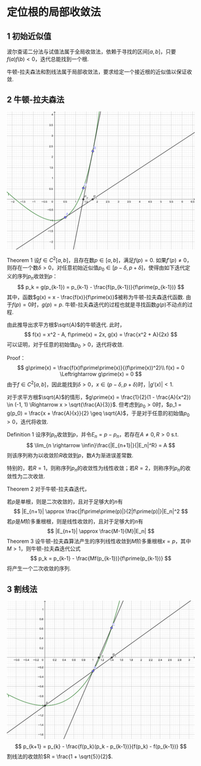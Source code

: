 # 定位根的局部收敛法

## 1 初始近似值

波尔查诺二分法与试值法属于全局收敛法，依赖于寻找的区间$[a, b]$，只要$f(a)f(b)<0$，迭代总能找到一个根. 

牛顿-拉夫森法和割线法属于局部收敛法，要求给定一个接近根的近似值以保证收敛. 

## 2 牛顿-拉夫森法

![牛顿-拉夫森法](../Images/牛顿-拉夫森法.png)

Theorem 1 设$f \in C^2[a, b]$，且存在数$p \in [a, b]$，满足$f(p)=0$. 如果$f\prime(p) ≠ 0$，则存在一个数$\delta > 0$，对任意初始近似值$p_0 \in [p-\delta, p+\delta]$，使得由如下迭代定义的序列$p_n$收敛到$p$：
$$
p_k = g(p_{k-1}) = p_{k-1} - \frac{f(p_{k-1})}{f\prime(p_{k-1})}
$$
其中，函数$g(x) = x - \frac{f(x)}{f\prime(x)}$被称为牛顿-拉夫森迭代函数. 由于$f(p)=0$时，$g(p) = p$. 牛顿-拉夫森迭代的过程也就是寻找函数$g(p)$不动点的过程. 

由此推导出求平方根$\sqrt{A}$的牛顿迭代. 此时，
$$
f(x) = x^2 - A, f\prime(x) = 2x, g(x) = \frac{x^2 + A}{2x}
$$
可以证明，对于任意的初始值$p_0 > 0$，迭代将收敛. 

Proof：
$$
g\prime(x) = \frac{f(x)f\prime\prime(x)}{(f\prime(x))^2}\\
f(x) = 0 \Leftrightarrow g\prime(x) = 0
$$
由于$f \in C^2[a, b]$，因此能找到$\delta>0$，$x \in (p-\delta, p+\delta)$时，$|g\prime(x)| < 1$.

对于求平方根$\sqrt{A}$的情形，$g\prime(x) = \frac{1}{2}(1 - \frac{A}{x^2}) \in (-1, 1) \Rightarrow x > \sqrt{\frac{A}{3}}$. 但考虑到$p_0 > 0$时，$p_1 = g(p_0) = \frac{x + \frac{A}{x}}{2} \geq \sqrt{A}$，于是对于任意的初始值$p_0 > 0$，迭代将收敛. 

Definition 1 设序列$p_n$收敛到$p$，并令$E_n = p - p_n$，若存在$A ≠ 0, R > 0$ s.t. 
$$
\lim_{n \rightarrow \infin}\frac{|E_{n+1}|}{|E_n|^R} = A
$$
则该序列称为以收敛阶$R$收敛到$p$，数$A$为渐进误差常数. 

特别的，若$R = 1$，则称序列$p_n$的收敛性为线性收敛；若$R = 2$，则称序列$p_n$的收敛性为二次收敛. 

Theorem 2 对于牛顿-拉夫森迭代，

若$p$是单根，则是二次收敛的，且对于足够大的$n$有
$$
|E_{n+1}| \approx \frac{|f\prime\prime(p)|}{2|f\prime(p)|}|E_n|^2
$$
若$p$是$M$阶多重根根，则是线性收敛的，且对于足够大的$n$有
$$
|E_{n+1}| \approx \frac{M-1}{M}|E_n|
$$
Theorem 3 设牛顿-拉夫森算法产生的序列线性收敛到$M$阶多重根根$x=p$，其中$M > 1$，则牛顿-拉夫森迭代公式
$$
p_k = p_{k-1} - \frac{Mf(p_{k-1})}{f\prime(p_{k-1})}
$$
将产生一个二次收敛的序列. 

## 3 割线法

![割线法](../Images/割线法.png)
$$
p_{k+1} = p_{k} - \frac{f(p_k)(p_k - p_{k-1})}{f(p_k) - f(p_{k-1})}
$$
割线法的收敛阶$R = \frac{1 + \sqrt{5}}{2}$.